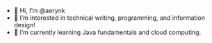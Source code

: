 - 👋 Hi, I’m @aerynk
- 👀 I’m interested in technical writing, programming, and information design!
- 🌱 I’m currently learning Java fundamentals and cloud computing.

<!---
aerynk/aerynk is a ✨ special ✨ repository because its `README.md` (this file) appears on your GitHub profile.
You can click the Preview link to take a look at your changes.
--->
